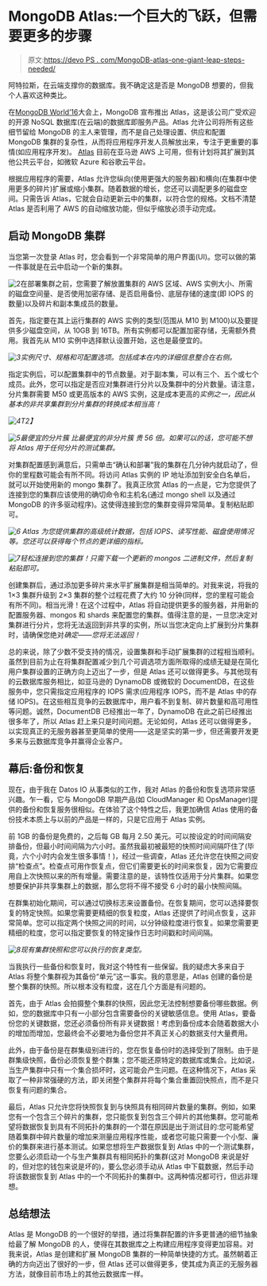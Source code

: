 # MongoDB Atlas:一个巨大的飞跃，但需要更多的步骤

> 原文:[https://devo PS . com/MongoDB-atlas-one-giant-leap-steps-needed/](https://devops.com/mongodb-atlas-one-giant-leap-steps-needed/)

阿特拉斯，在云端支撑你的数据库。我不确定这是否是 MongoDB 想要的，但我个人喜欢这种类比。

在[MongoDB World’16](https://www.mongodb.com/world16)大会上，MongoDB 宣布推出 Atlas，这是该公司广受欢迎的开源 NoSQL 数据库(在云端)的数据库即服务产品。Atlas 允许公司将所有这些细节留给 MongoDB 的主人来管理，而不是自己处理设置、供应和配置 MongoDB 集群的复杂性，从而将应用程序开发人员解放出来，专注于更重要的事情(如应用程序开发)。 [Atlas](https://www.mongodb.com/cloud) 目前在亚马逊 AWS 上可用，但有计划将其扩展到其他公共云平台，如微软 Azure 和谷歌云平台。

根据应用程序的需要，Atlas 允许您纵向(使用更强大的服务器)和横向(在集群中使用更多的碎片)扩展或缩小集群。随着数据的增长，您还可以调配更多的磁盘空间。只需告诉 Atlas，它就会自动更新云中的集群，以符合您的规格。文档不清楚 Atlas 是否利用了 AWS 的自动缩放功能，但似乎缩放必须手动完成。

## 启动 MongoDB 集群

当您第一次登录 Atlas 时，您会看到一个非常简单的用户界面(UI)。您可以做的第一件事就是在云中启动一个新的集群。

![2](../Images/3aceaab32926d3a5d2d1146e3cfc6ff9.png)在部署集群之前，您需要了解放置集群的 AWS 区域、AWS 实例大小、所需的磁盘空间量、是否使用加密存储、是否启用备份、底层存储的速度(即 IOPS 的数量)以及碎片和副本集成员的数量。

首先，指定要在其上运行集群的 AWS 实例的类型(范围从 M10 到 M100)以及要提供多少磁盘空间，从 10GB 到 16TB。所有实例都可以配置加密存储，无需额外费用。我首先从 M10 实例中选择默认设置开始，这也是最便宜的。

*![3](../Images/f4c9961d43fc789d3c2c2fe9a753bf1f.png)实例尺寸、规格和可配置选项。包括成本在内的详细信息整合在右侧。*

指定实例后，可以配置集群中的节点数量。对于副本集，可以有三个、五个或七个成员。此外，您可以指定是否应对集群进行分片以及集群中的分片数量。请注意，分片集群需要 M50 或更高版本的 AWS 实例，这是成本更高的*实例之一，因此从基本的非共享集群到分片集群的转换成本相当高！*

*![4](../Images/40bfc0a10e374ce9be42a9742d773633.png)T2】*

*![5](../Images/ed521be3976cc351e8df438058198ac8.png)最便宜的分片簇* *比最便宜的非分片簇* *贵 56 倍。如果可以的话，您可能不想将 Atlas 用于任何分片的测试集群。*

对集群配置感到满意后，只需单击“确认和部署”我的集群在几分钟内就启动了，但你的里程数可能会有所不同。将访问 Atlas 实例的 IP 地址添加到安全白名单后，就可以开始使用新的 mongo 集群了。我真正欣赏 Atlas 的一点是，它为您提供了连接到您的集群应该使用的确切命令和主机名(通过 mongo shell 以及通过 MongoDB 的许多驱动程序)。这使得连接到您的集群变得异常简单。复制粘贴即可。

*![6](../Images/d08c603d4b9aebb4cea4e6b863729c9e.png) Atlas 为您提供集群的高级统计数据，包括 IOPS、读写性能、磁盘使用情况等。您还可以获得每个节点的更详细的指标。*

*![7](../Images/364bac4940e98496270c22294c1a760a.png)轻松连接到您的集群！只需下载一个更新的 mongos 二进制文件，然后复制粘贴即可。*

创建集群后，通过添加更多碎片来水平扩展集群是相当简单的。对我来说，将我的 1×3 集群升级到 2×3 集群的整个过程花费了大约 10 分钟(同样，您的里程可能会有所不同)。相当光滑！在这个过程中，Atlas 将自动提供更多的服务器，并用新的配置服务器、mongos 和 shards 来配置您的集群。值得注意的是，一旦您决定对集群进行分片，您将无法返回到非共享的实例，所以当您决定向上扩展到分片集群时，请确保您绝对*确定——您将无法返回！*

总的来说，除了少数不受支持的情况，设置集群和手动扩展集群的过程相当顺利。虽然到目前为止在将集群配置减少到几个可调选项方面所取得的成绩无疑是在简化用户集群设置的正确方向上迈出了一步，但是 Atlas 还可以做得更多。与其他现有的云数据库服务相比，如亚马逊的 DynamoDB 或微软的 DocumentDB，在这些服务中，您只需指定应用程序的 IOPS 需求(应用程序 IOPS，而不是 Atlas 中的存储 IOPS)。在这些相互竞争的云数据库中，用户看不到复制、碎片数量和高可用性等问题。诚然，DocumentDB 已经推出一年了，DynamoDB 在此之前已经推出很多年了，所以 Atlas 赶上来只是时间问题。无论如何，Atlas 还可以做得更多，以实现真正的无服务器甚至更简单的使用——这是坚实的第一步，但还需要开发更多来与云数据库竞争并赢得企业客户。

## 幕后:备份和恢复

现在，由于我在 Datos IO 从事类似的工作，我对 Atlas 的备份和恢复选项非常感兴趣。乍一看，它与 MongoDB 早期产品(如 CloudManager 和 OpsManager)提供的备份和恢复服务很相似。在体验了这个特性之后，我更加确信 Atlas 使用的备份技术本质上与以前的产品是一样的，只是它应用于 Atlas 实例。

前 1GB 的备份是免费的，之后每 GB 每月 2.50 美元。可以按设定的时间间隔安排备份，但最小时间间隔为六小时。虽然我最初被最短的快照时间间隔吓住了(毕竟，六个小时内会发生很多事情！)，经过一些调查，Atlas 还允许您在快照之间安排“检查点”。检查点可用作恢复点，但它们需要更长的时间来恢复，因为它需要应用自上次快照以来的所有增量。需要注意的是，该特性仅适用于分片集群。如果您想要保护非共享集群上的数据，那么您将不得不接受 6 小时的最小快照间隔。

在群集初始化期间，可以通过切换标志来设置备份。在恢复期间，您可以选择要恢复的特定快照。如果您需要更精细的恢复粒度，Atlas 还提供了时间点恢复，这非常简单。您可以指定两个快照之间的时间，以分钟级粒度进行恢复。如果您需要更精细的粒度，您可以指定要恢复的特定操作日志时间戳和时间间隔。

*![8](../Images/b1137dec9ea7790d7666cdea5b4a0fa1.png)现有集群快照和您可以执行的恢复类型。*

当我执行一些备份和恢复时，我对这个特性有一些保留。我的疑虑大多来自于 Atlas 将整个集群视为其备份“单元”这一事实。我的意思是，Atlas 创建的备份是整个集群的快照。所以根本没有粒度，这在几个方面是有问题的。

首先，由于 Atlas 会拍摄整个集群的快照，因此您无法控制想要备份哪些数据。例如，您的数据库中只有一小部分包含需要备份的关键敏感信息。使用 Atlas，要备份您的关键数据，您还必须备份所有非关键数据！考虑到备份成本会随着数据大小的增加而增加，您最终会不必要地为备份您并不真正关心的数据支付大量费用。

此外，由于备份是在群集级别进行的，您在恢复备份时的选择受到了限制。由于是群集级快照，备份必须恢复整个群集；您不能还原特定的数据库或集合。比如说，当生产集群中只有一个集合损坏时，这可能会产生问题。在这种情况下，Atlas 采取了一种非常强硬的方法，即关闭整个集群并将每个集合重置回快照点，而不是只恢复有问题的集合。

最后，Atlas 只允许您将快照恢复到与快照具有相同碎片数量的集群。例如，如果您有一个包含三个碎片的集群，您只能恢复到包含三个碎片的其他集群。您可能希望将数据恢复到具有不同拓扑的集群的一个潜在原因是出于测试目的:您可能希望随着集群中碎片数量的增加来测量应用程序性能，或者您可能只需要一个小型、廉价的集群来进行基本测试。如果您想将生产数据恢复到 Atlas 中的一个测试集群，您要么必须启动一个与生产集群具有相同拓扑的集群(这对 MongoDB 来说是好的，但对您的钱包来说是坏的)，要么您必须手动从 Atlas 中下载数据，然后手动将该数据恢复到 Atlas 中的一个不同拓扑的集群中。这两种情况都可行，但远非理想。

## 总结想法

Atlas 是 MongoDB 的一个很好的举措，通过将集群配置的许多更普通的细节抽象给最了解 MongoDB 的人，使得在其数据库之上构建应用程序变得更加容易。对我来说，Atlas 是创建和扩展 MongoDB 集群的一种简单快捷的方式。虽然朝着正确的方向迈出了很好的一步，但 Atlas 还可以做得更多，使其成为真正的无服务器方法，就像目前市场上的其他云数据库一样。